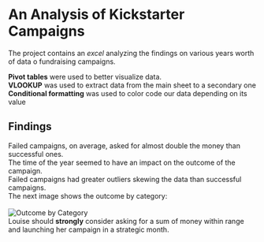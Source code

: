 # An Analysis of Kickstarter Campaigns
The project contains an *excel* analyzing the findings on various years worth of data o fundraising campaigns.

**Pivot tables** were used to better visualize data.
<br>
**VLOOKUP** was used to extract data from the main sheet to a secondary one
<br>
**Conditional formatting** was used to color code our data depending on its value

## Findings
Failed campaigns, on average, asked for almost double the money than successful ones.
<br>
The time of the year seemed to have an impact on the outcome of the campaign.
<br>
Failed campaigns had greater outliers skewing the data than successful campaigns.
<br>
The next image shows the outcome by category:
<br><br>
![Outcome by Category](https://user-images.githubusercontent.com/85131345/175398368-81a69c66-f6af-43b7-b720-cbda48491e37.png)
<br>
Louise should **strongly** consider asking for a sum of money within range and launching her campaign in a strategic month.
